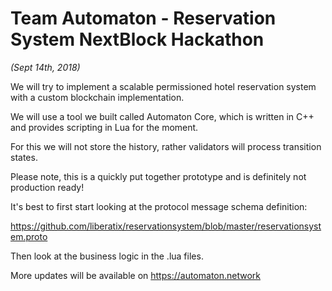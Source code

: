 # Team Automaton - Reservation System NextBlock Hackathon
*(Sept 14th, 2018)*

We will try to implement a scalable permissioned hotel reservation system with a custom blockchain implementation.

We will use a tool we built called Automaton Core, which is written in C++ and provides scripting in Lua for the moment.

For this we will not store the history, rather validators will process transition states.

Please note, this is a quickly put together prototype and is definitely not production ready!

It's best to first start looking at the protocol message schema definition:

https://github.com/liberatix/reservationsystem/blob/master/reservationsystem.proto

Then look at the business logic in the .lua files.

More updates will be available on https://automaton.network
